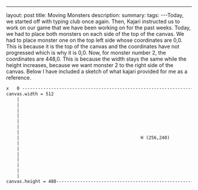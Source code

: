 ---
layout: post
title: Moving Monsters 
description: 
summary: 
tags:
---Today, we started off with typing club once again. Then, Kajari instructed us to work on our game that we have been working on for the past weeks. Today, we had to place both monsters on each side of the top of the canvas. We had to place monster one on the top left side whose coordinates are 0,0. This is because it is the top of the canvas and the coordinates have not progressed which is why it is 0,0. Now, for monster number 2, the coordinates are 448,0. This is because the width stays the same while the height increases, because we want monster 2 to the right side of the canvas. Below I have included a sketch of what kajari provided for me as a reference.
```  y  
x   0 -----------------------------------------------------------------------------------------
canvas.width = 512
    |                                                                                           |
    |                                                                                           |
    |                                                                                           |
    |                                                                                           |
    |                                                                                           |
    |                                                                                           |
    |                                                                                           |
    |                                              H (256,240)                                  |
    |                                                                                           |
    |                                                                                           |
    |                                                                                           |
    |                                                                                           |
    |                                                                                           |
    |                                                                                           |
    |                                                                                           |
canvas.height = 480-----------------------------------------------------------------------------```    